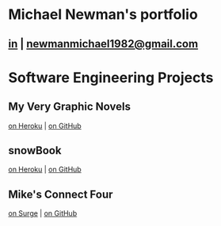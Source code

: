 # Michael Newman's portfolio

## [in](https://www.linkedin.com/in/therealmichaelnewman/) | [newmanmichael1982@gmail.com](newmanmichael1982@gmail.com)


# Software Engineering Projects

## My Very Graphic Novels

[on Heroku](https://myverygraphicnovels.herokuapp.com/) | [on GitHub](https://github.com/therealmikenew/MyVeryGraphicNovels)


## snowBook

[on Heroku](https://snowbook.herokuapp.com/) | [on GitHub](https://github.com/RobWilliams0615/snowBook)



## Mike's Connect Four

[on Surge](https://greasy-camp.surge.sh/) | [on GitHub](https://github.com/therealmikenew/MikesConnectFour)






